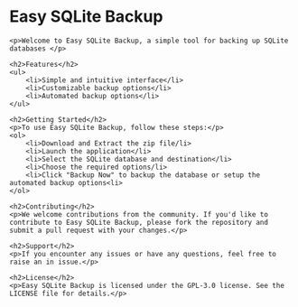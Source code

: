 <!DOCTYPE html>
<html lang="en">
<head>
    <meta charset="UTF-8">
    <meta name="viewport" content="width=device-width, initial-scale=1.0">
    <title>Easy SQLite Backup</title>
</head>
<body>
    <h1>Easy SQLite Backup</h1>
    
    <p>Welcome to Easy SQLite Backup, a simple tool for backing up SQLite databases </p>

    <h2>Features</h2>
    <ul>
        <li>Simple and intuitive interface</li>
        <li>Customizable backup options</li>
        <li>Automated backup options</li>
    </ul>

    <h2>Getting Started</h2>
    <p>To use Easy SQLite Backup, follow these steps:</p>
    <ol>
        <li>Download and Extract the zip file/li>
        <li>Launch the application</li>
        <li>Select the SQLite database and destination</li>
        <li>Choose the required options/li>
        <li>Click "Backup Now" to backup the database or setup the automated backup options<li>
    </ol>

    <h2>Contributing</h2>
    <p>We welcome contributions from the community. If you'd like to contribute to Easy SQLite Backup, please fork the repository and submit a pull request with your changes.</p>

    <h2>Support</h2>
    <p>If you encounter any issues or have any questions, feel free to raise an in issue.</p>

    <h2>License</h2>
    <p>Easy SQLite Backup is licensed under the GPL-3.0 license. See the LICENSE file for details.</p>
</body>
</html>
